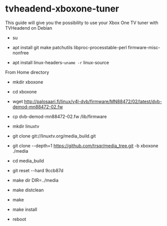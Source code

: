 # tvheadend-xboxone-tuner
This guide will give you the possibility to use your Xbox One TV tuner with TVHeadend on Debian

- su

- apt install git make patchutils libproc-processtable-perl firmware-misc-nonfree
- apt install linux-headers-`uname -r` linux-source

From Home directory

- mkdir xboxone
- cd xboxone
- wget http://palosaari.fi/linux/v4l-dvb/firmware/MN88472/02/latest/dvb-demod-mn88472-02.fw
- cp dvb-demod-mn88472-02.fw /lib/firmware
- mkdir linuxtv
- git clone git://linuxtv.org/media_build.git
- git clone --depth=1 https://github.com/trsqr/media_tree.git -b xboxone ./media
- cd media_build
- git reset --hard 9ccb87d
- make dir DIR=../media
- make distclean
- make

- make install

- reboot
